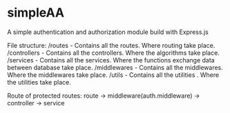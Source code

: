 # simpleAA
A simple authentication and authorization module build with Express.js

File structure:
/routes - Contains all the routes. Where routing take place.
/controllers - Contains all the controllers. Where the algorithms take place.
/services - Contains all the services. Where the functions exchange data between database take place.
/middlewares - Contains all the middlewares. Where the middlewares take place.
/utils - Contains all the utilities . Where the utilities take place.

Route of protected routes:
route -> middleware(auth.middleware) -> controller -> service